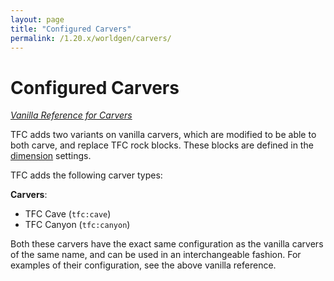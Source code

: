 ```yaml
---
layout: page
title: "Configured Carvers"
permalink: /1.20.x/worldgen/carvers/
---
```


# Configured Carvers

*[Vanilla Reference for Carvers](https://minecraft.wiki/w/Carver_definition)*

TFC adds two variants on vanilla carvers, which are modified to be able to both carve, and replace TFC rock blocks. These blocks are defined in the [dimension](../dimension/) settings.

TFC adds the following carver types:

**Carvers**:

- TFC Cave (`tfc:cave`)
- TFC Canyon (`tfc:canyon`)

Both these carvers have the exact same configuration as the vanilla carvers of the same name, and can be used in an interchangeable fashion. For examples of their configuration, see the above vanilla reference.